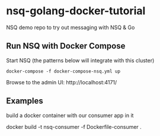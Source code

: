 # nsq-golang-docker-tutorial

NSQ demo repo to try out messaging with NSQ & Go

## Run NSQ with Docker Compose

Start NSQ (the patterns below will integrate with this cluster)

	docker-compose -f docker-compose-nsq.yml up

Browse to the admin UI: http://localhost:4171/


## Examples
    
build a docker container with our consumer app in it
    
  docker build -t nsq-consumer -f Dockerfile-consumer .

